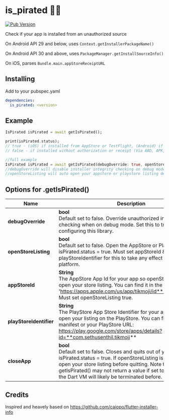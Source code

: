 # is_pirated 🏴‍☠️
[![Pub Version](https://img.shields.io/pub/v/is_pirated)](https://pub.dev/packages/is_pirated/)

Check if your app is installed from an unauthorized source

On Android API 29 and below, uses `Context.getInstallerPackageName()`

On Android API 30 and above, uses `PackageManager.getInstallSourceInfo()`

On iOS, parses `Bundle.main.appStoreReceiptURL`


Installing
----------

Add to your pubspec.yaml

```yaml
dependencies:
  is_pirated: <version>
```


Example
-------
```dart
IsPirated isPirated = await getIsPirated();

print(isPirated.status);
// true - (iOS) if installed from AppStore or TestFlight, (Android) if installed from PlayStore
// false - if installed without authorization or receipt (Via ABD, APK, IPA)

//full example
IsPirated isPirated = await getIsPirated(debugOverride: true, openStoreListing: true, appStoreId: '546532666', playStoreIdentifier: 'tikmoji.sethusenthil.com');
//debugOverride will disable installer integrity checking on debug mode (recommended setting after you finish setting up this lib!)
//openStoreListing will auto open your appstore or playstore listing depending on the platform

```

## Options for .getIsPirated()

| Name                    | Description                                                                                                                                                                                                                                                                                                                                                                                                                                                  |
| ------------------------- | ------------------------------------------------------------------------------------------------------------------------------------------------------------------------------------------------------------------------------------------------------------------------------------------------------------------------------------------------------------------------------------------------------------------------------------------------------------ |
| **debugOverride** | **bool** <br>Default set to false. Override unauthorized installation checking when on debug mode. Set this to true after configuring this library.                                                                                                                                                                                                                                                                                                                           |
| **openStoreListing** | **bool** <br>Default set to false. Open the AppStore or PlayStore listing if isPirated.status = true. Must set appStoreId & playStoreIdentifier for this to take any effect on its respective platform.                                                                                                                                                                                                                                                                                                                          |
| **appStoreId** | **String** <br>The AppStore App Id for your app so openStoreListing can open your store listing. You can find it in the url of your app: 'https://apps.apple.com/us/app/tikmoji/id**1546532666**' Must set openStoreListing true.                                                                                                                                                                                                                                                                                                                           |
| **playStoreIdentifier** | **String** <br>The PlayStore App Store Identifier for your app so it can open your listing on the PlayStore. You can find this in your manifest or your PlayStore URL: https://play.google.com/store/apps/details?id=**com.sethusenthil.tikmoji**                                                                                                                                                                                                                                                                                                                           |
| **closeApp** | **bool** <br>Default set to false. Closes and quits out of your app if isPirated.status = true. If openStoreListing is set to true, it will open your store listing before quitting. Note that getIsPirated() may not return a value if set to true because the Dart VM will likely be terminated before.                                                                                                                                                                                                                                                                                                                          |                                                                                                                                                                                                                                                                           |
## Credits
Inspired and heavely based on https://github.com/caiopo/flutter-installer-info